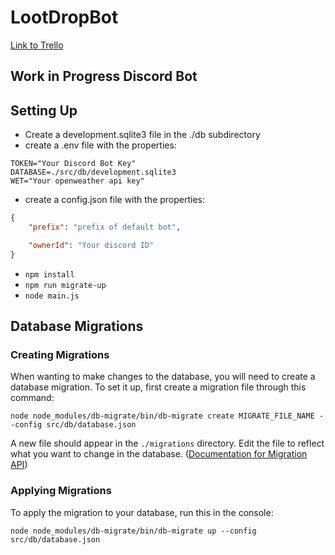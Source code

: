 # LootDropBot

[Link to Trello](https://trello.com/b/NU3IJV5r/droplootbot)



## Work in Progress Discord Bot


## Setting Up
* Create a development.sqlite3 file in the ./db subdirectory
* create a .env file with the properties: 
```
TOKEN="Your Discord Bot Key" 
DATABASE=./src/db/development.sqlite3
WET="Your openweather api key"
```
* create a config.json file with the properties: 
```json
{
    "prefix": "prefix of default bot",

    "ownerId": "Your discord ID"
}
```
* `npm install`
* `npm run migrate-up`
* `node main.js`

## Database Migrations

### Creating Migrations
When wanting to make changes to the database, you will need to create a database migration. To set it up, first create a migration file through this command:

`node node_modules/db-migrate/bin/db-migrate create MIGRATE_FILE_NAME --config src/db/database.json`

A new file should appear in the `./migrations` directory. Edit the file to reflect what you want to change in the database. ([Documentation for Migration API](https://db-migrate.readthedocs.io/en/latest/API/SQL/))


### Applying Migrations
To apply the migration to your database, run this in the console:

`node node_modules/db-migrate/bin/db-migrate up --config src/db/database.json`




